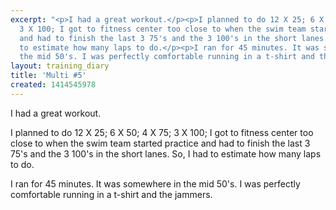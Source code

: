 ```yaml
---
excerpt: "<p>I had a great workout.</p><p>I planned to do 12 X 25; 6 X 50; 4 X 75;
  3 X 100; I got to fitness center too close to when the swim team started practice
  and had to finish the last 3 75's and the 3 100's in the short lanes. So, I had
  to estimate how many laps to do.</p><p>I ran for 45 minutes. It was somewhere in
  the mid 50's. I was perfectly comfortable running in a t-shirt and the jammers.</p>"
layout: training_diary
title: 'Multi #5'
created: 1414545978
---
```

<p>I had a great workout.</p><p>I planned to do 12 X 25; 6 X 50; 4 X 75; 3 X 100; I got to fitness center too close to when the swim team started practice and had to finish the last 3 75's and the 3 100's in the short lanes. So, I had to estimate how many laps to do.</p><p>I ran for 45 minutes. It was somewhere in the mid 50's. I was perfectly comfortable running in a t-shirt and the jammers.</p>
